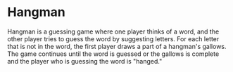 # Hangman
Hangman is a guessing game where one player thinks of a word, and the other player tries to guess the word by suggesting letters. For each letter that is not in the word, the first player draws a part of a hangman's gallows. The game continues until the word is guessed or the gallows is complete and the player who is guessing the word is "hanged."
